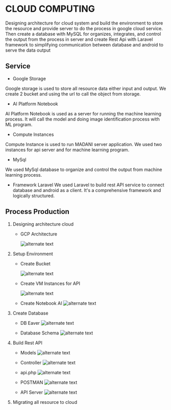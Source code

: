 # CLOUD COMPUTING
Designing architecture for cloud system and build the environment to store the resource and provide server to do the process in google cloud service. Then create a database with MySQL for organizes, integrates, and control the output from the process in server and create Rest Api with Laravel framework to simplifying communication between database and android to serve the data output 

## Service
- Google Storage

Google storage is used to store all resource data either input and output. We create 2 bucket and using the url to call the object from storage.
- AI Platform Notebook

AI Platform Notebook is used as a server for running the machine learning process. It will call the model and doing image identification process with ML program.
- Compute Instances

Compute Instance is used to run MADANI server application. We used two instances for api server and for machine learning program.
- MySql

We used MySql database to organize and control the output from machine learning process.
- Framework Laravel
We used Laravel to build rest API service to connect database and android as a client. It's a comprehensive framework and logically structured.


## Process Production

1. Designing architecture cloud

    - GCP Architecture

        ![alternate text](./Arch.jpg)

2. Setup Environment

    - Create Bucket
    
        ![alternate text](./c1.png)
    - Create VM Instances for API

        ![alternate text](./c2.jpeg)

    - Create Notebook AI
        ![alternate text](./c3.jpg)

3. Create Database

    - DB Eaver
        ![alternate text](./c4.jpeg)

    - Database Schema
        ![alternate text](./c5.jpeg)

4. Build Rest API

    - Models
        ![alternate text](./c6.jpeg)

    - Controller
        ![alternate text](./c7.jpeg)

    - api.php
        ![alternate text](./c8.jpeg)

    - POSTMAN
        ![alternate text](./c9.jpeg)

    - API Server
        ![alternate text](./c10.jpeg)

5. Migrating all resource to cloud


